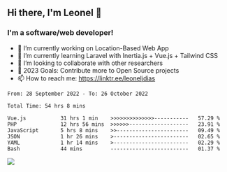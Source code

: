 ## Hi there, I'm Leonel 👋

### I'm a software/web developer!
- 🔭 I’m currently working on Location-Based Web App
- 🌱 I’m currently learning Laravel with Inertia.js + Vue.js + Tailwind CSS
- 👯 I’m looking to collaborate with other researchers
- 🥅 2023 Goals: Contribute more to Open Source projects
- 📫 How to reach me: https://linktr.ee/leoneljdias

<!--START_SECTION:waka-->

```text
From: 28 September 2022 - To: 26 October 2022

Total Time: 54 hrs 8 mins

Vue.js           31 hrs 1 min    >>>>>>>>>>>>>>-----------   57.29 %
PHP              12 hrs 56 mins  >>>>>>-------------------   23.91 %
JavaScript       5 hrs 8 mins    >>-----------------------   09.49 %
JSON             1 hr 26 mins    >------------------------   02.65 %
YAML             1 hr 14 mins    >------------------------   02.29 %
Bash             44 mins         -------------------------   01.37 %
```

<!--END_SECTION:waka-->

![](https://komarev.com/ghpvc/?username=leoneljdias&color=blue&style=flat-square)
